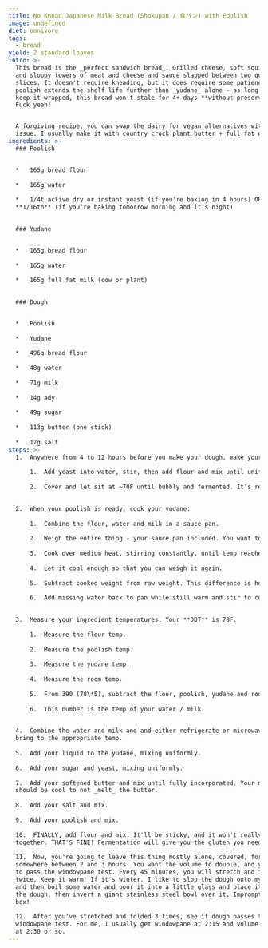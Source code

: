 ```yaml
---
title: No Knead Japanese Milk Bread (Shokupan / 食パン) with Poolish
image: undefined
diet: omnivore
tags:
  - bread
yield: 2 standard loaves
intro: >-
  This bread is the _perfect sandwich bread_. Grilled cheese, soft squishy PB&Js
  and sloppy towers of meat and cheese and sauce slapped between two quivering
  slices. It doesn't require kneading, but it does require some patience. The
  poolish extends the shelf life further than _yudane_ alone - as long as you
  keep it wrapped, this bread won't stale for 4+ days **without preservatives**.
  Fuck yeah!


  A forgiving recipe, you can swap the dairy for vegan alternatives without
  issue. I usually make it with country crock plant butter + full fat oat milk.
ingredients: >-
  ### Poolish


  *   165g bread flour
      
  *   165g water
      
  *   1/4t active dry or instant yeast (if you're baking in 4 hours) OR
  **1/16th** (if you're baking tomorrow morning and it's night)
      

  ### Yudane


  *   165g bread flour
      
  *   165g water
      
  *   165g full fat milk (cow or plant)
      

  ### Dough


  *   Poolish
      
  *   Yudane
      
  *   496g bread flour
      
  *   48g water
      
  *   71g milk
      
  *   14g ady
      
  *   49g sugar
      
  *   113g butter (one stick)
      
  *   17g salt
steps: >-
  1.  Anywhere from 4 to 12 hours before you make your dough, make your poolish:
      
      1.  Add yeast into water, stir, then add flour and mix until uniform. Personally, I think using a whisk for any sort of dough is nonsense - too much sticks to the whisk. Use chopsticks!
          
      2.  Cover and let sit at ~70F until bubbly and fermented. It's ready when a blob dropped in a cup of water will float.

          
  2.  When your poolish is ready, cook your yudane:
      
      1.  Combine the flour, water and milk in a sauce pan.
          
      2.  Weigh the entire thing - your sauce pan included. You want to know how much it weighs up front so you know how much liquid you've cooked off while gelatinizing your starch.
          
      3.  Cook over medium heat, stirring constantly, until temp reaches 150F - the mixture will be pudding like in consistency.
          
      4.  Let it cool enough so that you can weigh it again.
          
      5.  Subtract cooked weight from raw weight. This difference is how much liquid you've cooked off that needs to be added back to the recipe.
          
      6.  Add missing water back to pan while still warm and stir to combine. This also helps cool the yudane and loosens it up so it won't be so difficult to remove from the pan.

          
  3.  Measure your ingredient temperatures. Your **DDT** is 78F.
      
      1.  Measure the flour temp.
          
      2.  Measure the poolish temp.
          
      3.  Measure the yudane temp.
          
      4.  Measure the room temp.
          
      5.  From 390 (78\*5), subtract the flour, poolish, yudane and room temperatures.
          
      6.  This number is the temp of your water / milk.

          
  4.  Combine the water and milk and and either refrigerate or microwave to
  bring to the appropriate temp.
      
  5.  Add your liquid to the yudane, mixing uniformly.
      
  6.  Add your sugar and yeast, mixing uniformly.
      
  7.  Add your softened butter and mix until fully incorporated. Your mixture
  should be cool to not _melt_ the butter.
      
  8.  Add your salt and mix.
      
  9.  Add your poolish and mix.
      
  10.  FINALLY, add flour and mix. It'll be sticky, and it won't really hold
  together. THAT'S FINE! Fermentation will give you the gluten you need.
      
  11.  Now, you're going to leave this thing mostly alone, covered, for
  somewhere between 2 and 3 hours. You want the volume to double, and you want
  to pass the windowpane test. Every 45 minutes, you will stretch and fold
  twice. Keep it warm! If it's winter, I like to slop the dough onto my bench
  and then boil some water and pour it into a little glass and place it next to
  the dough, then invert a giant stainless steel bowl over it. Impromptu proof
  box!
      
  12.  After you've stretched and folded 3 times, see if dough passes the
  windowpane test. For me, I usually get windowpane at 2:15 and volume doubling
  at 2:30 or so.
---
```

